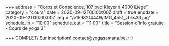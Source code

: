 +++
address = "Corps et Conscience, 107 bvd Kleyer à 4000 Liège"
category = "cours"
date = 2020-09-12T00:00:00Z
draft = true
enddate = 2020-09-12T00:00:00Z
img = "/v1598214449/IMG_4551_zbks33.jpg"
schedule_in = "10:00"
schedule_out = "11:00"
title = "Session d'info gratuite - Cours de yoga 3"

+++
COMPLET/ Sur inscription! contact@yogasamana.be, :-)